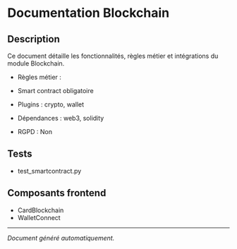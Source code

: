 # Documentation Blockchain

## Description
Ce document détaille les fonctionnalités, règles métier et intégrations du module Blockchain.

- Règles métier :
- Smart contract obligatoire


- Plugins : crypto, wallet
- Dépendances : web3, solidity
- RGPD : Non

## Tests
- test_smartcontract.py


## Composants frontend
- CardBlockchain
- WalletConnect


---
*Document généré automatiquement.*